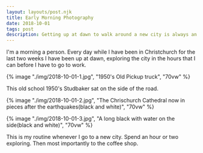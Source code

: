 ```yaml
--- 
layout: layouts/post.njk
title: Early Morning Photography
date: 2018-10-01
tags: post
description: Getting up at dawn to walk around a new city is always an adventure
---
```


I'm a morning a person. Every day while I have been in Christchurch for the last two weeks I have been up at dawn, exploring the city in the hours that I can before I have to go to work.

{% image "./img/2018-10-01-1.jpg", "1950's Old Pickup truck", "70vw" %}

This old school 1950's Studbaker sat on the side of the road.

{% image "./img/2018-10-01-2.jpg", "The Chrischurch Cathedral now in pieces after the earthquakes(black and white)", "70vw" %}

{% image "./img/2018-10-01-3.jpg", "A long black with water on the side(black and white)", "70vw" %}

This is my routine whenever I go to a new city. Spend an hour or two exploring. Then most importantly to the coffee shop.